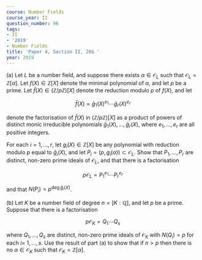 ```yaml
---
course: Number Fields
course_year: II
question_number: 96
tags:
- II
- '2019'
- Number Fields
title: 'Paper 4, Section II, 20G '
year: 2019
---
```




(a) Let $L$ be a number field, and suppose there exists $\alpha \in \mathcal{O}_{L}$ such that $\mathcal{O}_{L}=\mathbb{Z}[\alpha]$. Let $f(X) \in \mathbb{Z}[X]$ denote the minimal polynomial of $\alpha$, and let $p$ be a prime. Let $\bar{f}(X) \in(\mathbb{Z} / p \mathbb{Z})[X]$ denote the reduction modulo $p$ of $f(X)$, and let

$$\bar{f}(X)=\bar{g}_{1}(X)^{e_{1}} \cdots \bar{g}_{r}(X)^{e_{r}}$$

denote the factorisation of $\bar{f}(X)$ in $(\mathbb{Z} / p \mathbb{Z})[X]$ as a product of powers of distinct monic irreducible polynomials $\bar{g}_{1}(X), \ldots, \bar{g}_{r}(X)$, where $e_{1}, \ldots, e_{r}$ are all positive integers.

For each $i=1, \ldots, r$, let $g_{i}(X) \in \mathbb{Z}[X]$ be any polynomial with reduction modulo $p$ equal to $\bar{g}_{i}(X)$, and let $P_{i}=\left(p, g_{i}(\alpha)\right) \subset \mathcal{O}_{L}$. Show that $P_{1}, \ldots, P_{r}$ are distinct, non-zero prime ideals of $\mathcal{O}_{L}$, and that there is a factorisation

$$p \mathcal{O}_{L}=P_{1}^{e_{1}} \cdots P_{r}^{e_{r}}$$

and that $N\left(P_{i}\right)=p^{\operatorname{deg} \bar{g}_{i}(X)}$.

(b) Let $K$ be a number field of degree $n=[K: \mathbb{Q}]$, and let $p$ be a prime. Suppose that there is a factorisation

$$p \mathcal{O}_{K}=Q_{1} \cdots Q_{s}$$

where $Q_{1}, \ldots, Q_{s}$ are distinct, non-zero prime ideals of $\mathcal{O}_{K}$ with $N\left(Q_{i}\right)=p$ for each $i=$ $1, \ldots, s$. Use the result of part (a) to show that if $n>p$ then there is no $\alpha \in \mathcal{O}_{K}$ such that $\mathcal{O}_{K}=\mathbb{Z}[\alpha]$.